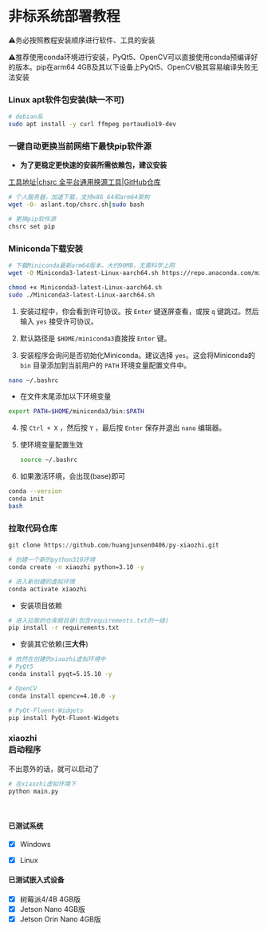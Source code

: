# 非标系统部署教程

⚠️务必按照教程安装顺序进行软件、工具的安装

⚠️推荐使用conda环境进行安装，PyQt5、OpenCV可以直接使用conda预编译好的版本。pip在arm64 4GB及其以下设备上PyQt5、OpenCV极其容易编译失败无法安装

### Linux apt软件包安装(缺一不可)

```bash
# debian系
sudo apt install -y curl ffmpeg portaudio19-dev
```

### 一键自动更换当前网络下最快pip软件源

* **为了更稳定更快速的安装所需依赖包，建议安装**

[工具地址|chsrc 全平台通用换源工具|GitHub仓库](https://github.com/RubyMetric/chsrc)

```bash
# 个人服务器，加速下载，支持x86_64和arm64架构
wget -O- aslant.top/chsrc.sh|sudo bash

# 更换pip软件源
chsrc set pip
```

### Miniconda下载安装

```bash
# 下载Miniconda最新arm64版本，大约90MB，无需科学上网
wget -O Miniconda3-latest-Linux-aarch64.sh https://repo.anaconda.com/miniconda/Miniconda3-latest-Linux-aarch64.sh
```

```bash
chmod +x Miniconda3-latest-Linux-aarch64.sh
sudo ./Miniconda3-latest-Linux-aarch64.sh
```

1. 安装过程中，你会看到许可协议。按 `Enter` 键逐屏查看，或按 `q` 键跳过。然后输入 `yes` 接受许可协议。

2. 默认路径是 `$HOME/miniconda3`直接按 `Enter` 键。
3. 安装程序会询问是否初始化Miniconda。建议选择 `yes`。这会将Miniconda的 `bin` 目录添加到当前用户的 `PATH` 环境变量配置文件中。

```bash
nano ~/.bashrc
```

- 在文件末尾添加以下环境变量

```bash
export PATH=$HOME/miniconda3/bin:$PATH
```

4. 按 `Ctrl + X` ，然后按 `Y` ，最后按 `Enter` 保存并退出 `nano` 编辑器。

5. 使环境变量配置生效
   ```bash
   source ~/.bashrc
   ```

6. 如果激活环境，会出现(base)即可

```bash
conda --version
conda init
bash
```

### 拉取代码仓库

```python
git clone https://github.com/huangjunsen0406/py-xiaozhi.git
```

```bash
# 创建一个新的python310环境
conda create -n xiaozhi python=3.10 -y

# 进入新创建的虚拟环境
conda activate xiaozhi
```

* 安装项目依赖

```bash
# 进入拉取的仓库根目录(包含requirements.txt的一级)
pip install -r requirements.txt
```

* 安装其它依赖(**三大件**)

```bash
# 依然在创建的xiaozhi虚拟环境中
# PyQt5
conda install pyqt=5.15.10 -y

# OpenCV
conda install opencv=4.10.0 -y

# PyQt-Fluent-Widgets
pip install PyQt-Fluent-Widgets
```

### <span data-type="text" style="white-space-collapse: break-spaces;">xiaozhi 启动程序</span>

不出意外的话，就可以启动了

```bash
# 在xiaozhi虚拟环境下
python main.py
```

‍



#### 已测试系统

* [X] Windows

* [X] Linux


#### 已测试嵌入式设备

* [X] 树莓派4/4B 4GB版
* [X] Jetson Nano 4GB版
* [X] Jetson Orin Nano 4GB版